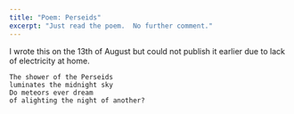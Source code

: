 ```yaml
---
title: "Poem: Perseids"
excerpt: "Just read the poem.  No further comment."
---
```


I wrote this on the 13th of August but could not publish it earlier
due to lack of electricity at home.

```
The shower of the Perseids
luminates the midnight sky
Do meteors ever dream
of alighting the night of another?
```
